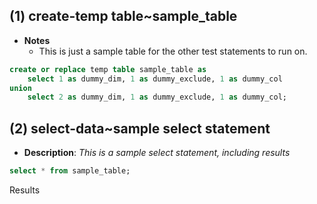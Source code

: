 ## (1) create-temp table~sample_table

- **Notes**
	- This is just a sample table for the other test statements to run on.

```sql
create or replace temp table sample_table as
	select 1 as dummy_dim, 1 as dummy_exclude, 1 as dummy_col
union
	select 2 as dummy_dim, 1 as dummy_exclude, 1 as dummy_col;
```

## (2) select-data~sample select statement
* **Description**: _This is a sample select statement, including results_

```sql
select * from sample_table;
```

Results
